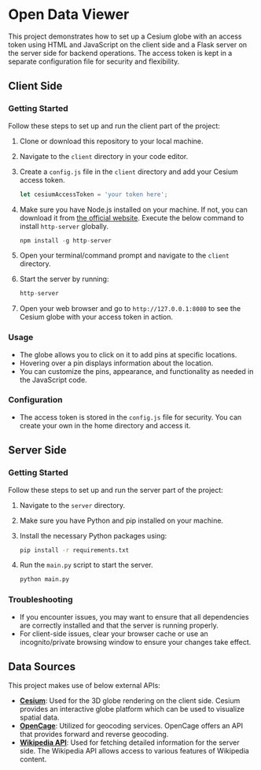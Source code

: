 # Open Data Viewer

This project demonstrates how to set up a Cesium globe with an access token using HTML and JavaScript on the client side and a Flask server on the server side for backend operations. The access token is kept in a separate configuration file for security and flexibility.

## Client Side

### Getting Started

Follow these steps to set up and run the client part of the project:

1. Clone or download this repository to your local machine.

2. Navigate to the `client` directory in your code editor.

3. Create a `config.js` file in the `client` directory and add your Cesium access token.

    ```javascript
    let cesiumAccessToken = 'your token here';
    ```

4. Make sure you have Node.js installed on your machine. If not, you can download it from [the official website](https://nodejs.org/). Execute the below command to install `http-server` globally.

    ```javascript
    npm install -g http-server
    ```

5. Open your terminal/command prompt and navigate to the `client` directory.

6. Start the server by running:

    ```javascript
    http-server
    ```

7. Open your web browser and go to `http://127.0.0.1:8080` to see the Cesium globe with your access token in action.

### Usage

- The globe allows you to click on it to add pins at specific locations.
- Hovering over a pin displays information about the location.
- You can customize the pins, appearance, and functionality as needed in the JavaScript code.

### Configuration

- The access token is stored in the `config.js` file for security. You can create your own in the home directory and access it.

## Server Side

### Getting Started

Follow these steps to set up and run the server part of the project:

1. Navigate to the `server` directory.

2. Make sure you have Python and pip installed on your machine.

3. Install the necessary Python packages using:

    ```bash
    pip install -r requirements.txt
    ```

4. Run the `main.py` script to start the server.

    ```bash
    python main.py
    ```

### Troubleshooting

- If you encounter issues, you may want to ensure that all dependencies are correctly installed and that the server is running properly.
- For client-side issues, clear your browser cache or use an incognito/private browsing window to ensure your changes take effect.

## Data Sources

This project makes use of below external APIs:

- **[Cesium](https://cesium.com/)**: Used for the 3D globe rendering on the client side. Cesium provides an interactive globe platform which can be used to visualize spatial data.
- **[OpenCage](https://opencagedata.com/)**: Utilized for geocoding services. OpenCage offers an API that provides forward and reverse geocoding.
- **[Wikipedia API](https://www.mediawiki.org/wiki/API:Main_page)**: Used for fetching detailed information for the server side. The Wikipedia API allows access to various features of Wikipedia content.

